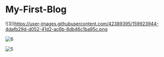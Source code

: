 # My-First-Blog

![3](https://user-images.githubusercontent.com/42389395/159923944-4dafb29d-d052-41d2-ac6b-8db46c1ba95c.png



![6](https://user-images.githubusercontent.com/42389395/159923956-6ece1335-efa3-4816-9732-cff74929cdc1.png)



![5](https://user-images.githubusercontent.com/42389395/159923976-159cbc9a-479e-41b4-9bf3-11f40b218d3b.png)
